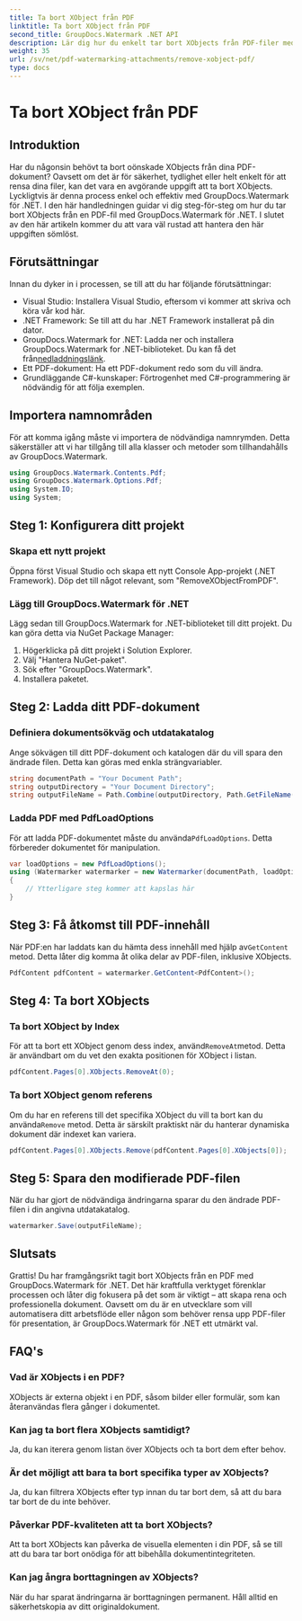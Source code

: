```yaml
---
title: Ta bort XObject från PDF
linktitle: Ta bort XObject från PDF
second_title: GroupDocs.Watermark .NET API
description: Lär dig hur du enkelt tar bort XObjects från PDF-filer med hjälp av GroupDocs.Watermark för .NET med vår omfattande, steg-för-steg handledning.
weight: 35
url: /sv/net/pdf-watermarking-attachments/remove-xobject-pdf/
type: docs
---
```

# Ta bort XObject från PDF

## Introduktion
Har du någonsin behövt ta bort oönskade XObjects från dina PDF-dokument? Oavsett om det är för säkerhet, tydlighet eller helt enkelt för att rensa dina filer, kan det vara en avgörande uppgift att ta bort XObjects. Lyckligtvis är denna process enkel och effektiv med GroupDocs.Watermark för .NET. I den här handledningen guidar vi dig steg-för-steg om hur du tar bort XObjects från en PDF-fil med GroupDocs.Watermark för .NET. I slutet av den här artikeln kommer du att vara väl rustad att hantera den här uppgiften sömlöst.
## Förutsättningar
Innan du dyker in i processen, se till att du har följande förutsättningar:
- Visual Studio: Installera Visual Studio, eftersom vi kommer att skriva och köra vår kod här.
- .NET Framework: Se till att du har .NET Framework installerat på din dator.
-  GroupDocs.Watermark for .NET: Ladda ner och installera GroupDocs.Watermark for .NET-biblioteket. Du kan få det från[nedladdningslänk](https://releases.groupdocs.com/Watermark/net/).
- Ett PDF-dokument: Ha ett PDF-dokument redo som du vill ändra.
- Grundläggande C#-kunskaper: Förtrogenhet med C#-programmering är nödvändig för att följa exemplen.
## Importera namnområden
För att komma igång måste vi importera de nödvändiga namnrymden. Detta säkerställer att vi har tillgång till alla klasser och metoder som tillhandahålls av GroupDocs.Watermark.
```csharp
using GroupDocs.Watermark.Contents.Pdf;
using GroupDocs.Watermark.Options.Pdf;
using System.IO;
using System;
```
## Steg 1: Konfigurera ditt projekt
### Skapa ett nytt projekt
Öppna först Visual Studio och skapa ett nytt Console App-projekt (.NET Framework). Döp det till något relevant, som "RemoveXObjectFromPDF".
### Lägg till GroupDocs.Watermark för .NET
Lägg sedan till GroupDocs.Watermark for .NET-biblioteket till ditt projekt. Du kan göra detta via NuGet Package Manager:
1. Högerklicka på ditt projekt i Solution Explorer.
2. Välj "Hantera NuGet-paket".
3. Sök efter "GroupDocs.Watermark".
4. Installera paketet.
## Steg 2: Ladda ditt PDF-dokument
### Definiera dokumentsökväg och utdatakatalog
Ange sökvägen till ditt PDF-dokument och katalogen där du vill spara den ändrade filen. Detta kan göras med enkla strängvariabler.
```csharp
string documentPath = "Your Document Path";
string outputDirectory = "Your Document Directory";
string outputFileName = Path.Combine(outputDirectory, Path.GetFileName(documentPath));
```
### Ladda PDF med PdfLoadOptions
 För att ladda PDF-dokumentet måste du använda`PdfLoadOptions`. Detta förbereder dokumentet för manipulation.
```csharp
var loadOptions = new PdfLoadOptions();
using (Watermarker watermarker = new Watermarker(documentPath, loadOptions))
{
    // Ytterligare steg kommer att kapslas här
}
```
## Steg 3: Få åtkomst till PDF-innehåll
 När PDF:en har laddats kan du hämta dess innehåll med hjälp av`GetContent` metod. Detta låter dig komma åt olika delar av PDF-filen, inklusive XObjects.
```csharp
PdfContent pdfContent = watermarker.GetContent<PdfContent>();
```
## Steg 4: Ta bort XObjects
### Ta bort XObject by Index
 För att ta bort ett XObject genom dess index, använd`RemoveAt`metod. Detta är användbart om du vet den exakta positionen för XObject i listan.
```csharp
pdfContent.Pages[0].XObjects.RemoveAt(0);
```
### Ta bort XObject genom referens
 Om du har en referens till det specifika XObject du vill ta bort kan du använda`Remove` metod. Detta är särskilt praktiskt när du hanterar dynamiska dokument där indexet kan variera.
```csharp
pdfContent.Pages[0].XObjects.Remove(pdfContent.Pages[0].XObjects[0]);
```
## Steg 5: Spara den modifierade PDF-filen
När du har gjort de nödvändiga ändringarna sparar du den ändrade PDF-filen i din angivna utdatakatalog.
```csharp
watermarker.Save(outputFileName);
```
## Slutsats
Grattis! Du har framgångsrikt tagit bort XObjects från en PDF med GroupDocs.Watermark för .NET. Det här kraftfulla verktyget förenklar processen och låter dig fokusera på det som är viktigt – att skapa rena och professionella dokument. Oavsett om du är en utvecklare som vill automatisera ditt arbetsflöde eller någon som behöver rensa upp PDF-filer för presentation, är GroupDocs.Watermark för .NET ett utmärkt val.
## FAQ's
### Vad är XObjects i en PDF?
XObjects är externa objekt i en PDF, såsom bilder eller formulär, som kan återanvändas flera gånger i dokumentet.
### Kan jag ta bort flera XObjects samtidigt?
Ja, du kan iterera genom listan över XObjects och ta bort dem efter behov.
### Är det möjligt att bara ta bort specifika typer av XObjects?
Ja, du kan filtrera XObjects efter typ innan du tar bort dem, så att du bara tar bort de du inte behöver.
### Påverkar PDF-kvaliteten att ta bort XObjects?
Att ta bort XObjects kan påverka de visuella elementen i din PDF, så se till att du bara tar bort onödiga för att bibehålla dokumentintegriteten.
### Kan jag ångra borttagningen av XObjects?
När du har sparat ändringarna är borttagningen permanent. Håll alltid en säkerhetskopia av ditt originaldokument.